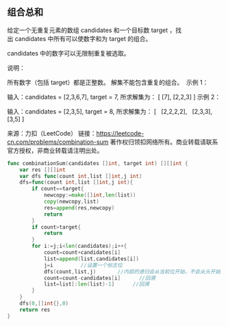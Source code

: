 ## 组合总和

给定一个无重复元素的数组 candidates 和一个目标数 target ，找出 candidates 中所有可以使数字和为 target 的组合。

candidates 中的数字可以无限制重复被选取。

说明：

所有数字（包括 target）都是正整数。
解集不能包含重复的组合。 
示例 1：

输入：candidates = [2,3,6,7], target = 7,
所求解集为：
[
  [7],
  [2,2,3]
]
示例 2：

输入：candidates = [2,3,5], target = 8,
所求解集为：
[
  [2,2,2,2],
  [2,3,3],
  [3,5]
]

来源：力扣（LeetCode）
链接：https://leetcode-cn.com/problems/combination-sum
著作权归领扣网络所有。商业转载请联系官方授权，非商业转载请注明出处。
```go
func combinationSum(candidates []int, target int) [][]int {
    var res [][]int
    var dfs func(count int,list []int,j int)
    dfs=func(count int,list []int,j int){
        if count==target{
            newcopy:=make([]int,len(list))
            copy(newcopy,list)
            res=append(res,newcopy)
            return
        }
        if count>target{
            return
        }
        for i:=j;i<len(candidates);i++{
            count=count+candidates[i]
            list=append(list,candidates[i])
            j=i         //设置一个标志位
            dfs(count,list,j)       //内部的递归会从当前位开始，不会从头开始
            count=count-candidates[i]      //回溯
            list=list[:len(list)-1]      //回溯
        }
    }
    dfs(0,[]int{},0)
    return res
}
```
